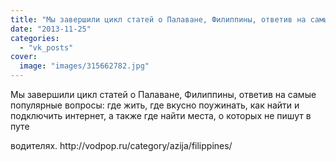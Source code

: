 ```yaml
---
title: "Мы завершили цикл статей о Палаване, Филиппины, ответив на самые популярные вопросы: где жить, где в..."
date: "2013-11-25"
categories: 
  - "vk_posts"
cover:
  image: "images/315662782.jpg"
---
```


Мы завершили цикл статей о Палаване, Филиппины, ответив на самые популярные вопросы: где жить, где вкусно поужинать, как найти и подключить интернет, а также где найти места, о которых не пишут в путе

<!--more--> водителях. http://vodpop.ru/category/azija/filippines/

